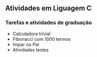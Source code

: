 ## Atividades em Liguagem C

### Tarefas e atividades de graduação

- Calculadora trivial
- Fibonacci com 1000 termos
- Impar ou Par
- Atividades testes